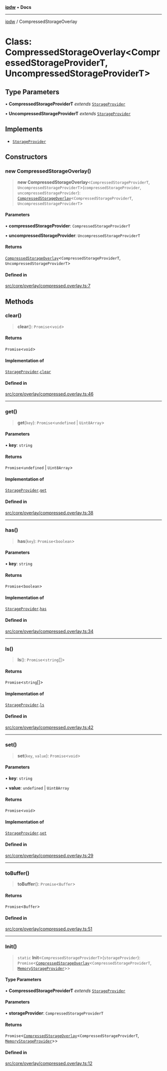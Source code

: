 [**ipdw**](../README.md) • **Docs**

***

[ipdw](../globals.md) / CompressedStorageOverlay

# Class: CompressedStorageOverlay\<CompressedStorageProviderT, UncompressedStorageProviderT\>

## Type Parameters

• **CompressedStorageProviderT** *extends* [`StorageProvider`](../interfaces/StorageProvider.md)

• **UncompressedStorageProviderT** *extends* [`StorageProvider`](../interfaces/StorageProvider.md)

## Implements

- [`StorageProvider`](../interfaces/StorageProvider.md)

## Constructors

### new CompressedStorageOverlay()

> **new CompressedStorageOverlay**\<`CompressedStorageProviderT`, `UncompressedStorageProviderT`\>(`compressedStorageProvider`, `uncompressedStorageProvider`): [`CompressedStorageOverlay`](CompressedStorageOverlay.md)\<`CompressedStorageProviderT`, `UncompressedStorageProviderT`\>

#### Parameters

• **compressedStorageProvider**: `CompressedStorageProviderT`

• **uncompressedStorageProvider**: `UncompressedStorageProviderT`

#### Returns

[`CompressedStorageOverlay`](CompressedStorageOverlay.md)\<`CompressedStorageProviderT`, `UncompressedStorageProviderT`\>

#### Defined in

[src/core/overlay/compressed.overlay.ts:7](https://github.com/humandataincome/ipdw/blob/cffd44f47ee394d38eaa57c50e77342565775d5e/src/core/overlay/compressed.overlay.ts#L7)

## Methods

### clear()

> **clear**(): `Promise`\<`void`\>

#### Returns

`Promise`\<`void`\>

#### Implementation of

[`StorageProvider`](../interfaces/StorageProvider.md).[`clear`](../interfaces/StorageProvider.md#clear)

#### Defined in

[src/core/overlay/compressed.overlay.ts:46](https://github.com/humandataincome/ipdw/blob/cffd44f47ee394d38eaa57c50e77342565775d5e/src/core/overlay/compressed.overlay.ts#L46)

***

### get()

> **get**(`key`): `Promise`\<`undefined` \| `Uint8Array`\>

#### Parameters

• **key**: `string`

#### Returns

`Promise`\<`undefined` \| `Uint8Array`\>

#### Implementation of

[`StorageProvider`](../interfaces/StorageProvider.md).[`get`](../interfaces/StorageProvider.md#get)

#### Defined in

[src/core/overlay/compressed.overlay.ts:38](https://github.com/humandataincome/ipdw/blob/cffd44f47ee394d38eaa57c50e77342565775d5e/src/core/overlay/compressed.overlay.ts#L38)

***

### has()

> **has**(`key`): `Promise`\<`boolean`\>

#### Parameters

• **key**: `string`

#### Returns

`Promise`\<`boolean`\>

#### Implementation of

[`StorageProvider`](../interfaces/StorageProvider.md).[`has`](../interfaces/StorageProvider.md#has)

#### Defined in

[src/core/overlay/compressed.overlay.ts:34](https://github.com/humandataincome/ipdw/blob/cffd44f47ee394d38eaa57c50e77342565775d5e/src/core/overlay/compressed.overlay.ts#L34)

***

### ls()

> **ls**(): `Promise`\<`string`[]\>

#### Returns

`Promise`\<`string`[]\>

#### Implementation of

[`StorageProvider`](../interfaces/StorageProvider.md).[`ls`](../interfaces/StorageProvider.md#ls)

#### Defined in

[src/core/overlay/compressed.overlay.ts:42](https://github.com/humandataincome/ipdw/blob/cffd44f47ee394d38eaa57c50e77342565775d5e/src/core/overlay/compressed.overlay.ts#L42)

***

### set()

> **set**(`key`, `value`): `Promise`\<`void`\>

#### Parameters

• **key**: `string`

• **value**: `undefined` \| `Uint8Array`

#### Returns

`Promise`\<`void`\>

#### Implementation of

[`StorageProvider`](../interfaces/StorageProvider.md).[`set`](../interfaces/StorageProvider.md#set)

#### Defined in

[src/core/overlay/compressed.overlay.ts:29](https://github.com/humandataincome/ipdw/blob/cffd44f47ee394d38eaa57c50e77342565775d5e/src/core/overlay/compressed.overlay.ts#L29)

***

### toBuffer()

> **toBuffer**(): `Promise`\<`Buffer`\>

#### Returns

`Promise`\<`Buffer`\>

#### Defined in

[src/core/overlay/compressed.overlay.ts:51](https://github.com/humandataincome/ipdw/blob/cffd44f47ee394d38eaa57c50e77342565775d5e/src/core/overlay/compressed.overlay.ts#L51)

***

### Init()

> `static` **Init**\<`CompressedStorageProviderT`\>(`storageProvider`): `Promise`\<[`CompressedStorageOverlay`](CompressedStorageOverlay.md)\<`CompressedStorageProviderT`, [`MemoryStorageProvider`](MemoryStorageProvider.md)\>\>

#### Type Parameters

• **CompressedStorageProviderT** *extends* [`StorageProvider`](../interfaces/StorageProvider.md)

#### Parameters

• **storageProvider**: `CompressedStorageProviderT`

#### Returns

`Promise`\<[`CompressedStorageOverlay`](CompressedStorageOverlay.md)\<`CompressedStorageProviderT`, [`MemoryStorageProvider`](MemoryStorageProvider.md)\>\>

#### Defined in

[src/core/overlay/compressed.overlay.ts:12](https://github.com/humandataincome/ipdw/blob/cffd44f47ee394d38eaa57c50e77342565775d5e/src/core/overlay/compressed.overlay.ts#L12)

